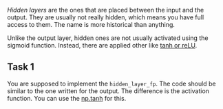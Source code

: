 _Hidden layers_ are the ones that are placed between the input and the output. They are usually not really hidden, which means you have full access to them. The name is more historical than anything.

Unlike the output layer, hidden ones are not usually activated using the sigmoid function. Instead, there are applied other like [tanh or reLU](https://en.wikipedia.org/wiki/Activation_function).

## Task 1

You are supposed to implement the `hidden_layer_fp`. The code should be similar to the one written for the output. The difference is the activation function. You can use the [np.tanh](https://docs.scipy.org/doc/numpy-1.13.0/reference/generated/numpy.tanh.html) for this.
